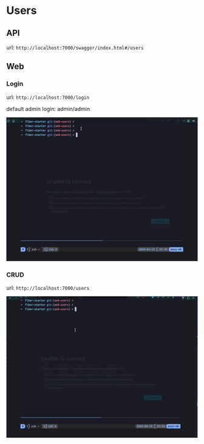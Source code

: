 # Users

## API
url: `http://localhost:7000/swagger/index.html#/users`

## Web
### Login

url: `http://localhost:7000/login`

default admin login: admin/admin

![](../../../assets/screenshots/login.gif)

### CRUD

url: `http://localhost:7000/users`

![](../../../assets/screenshots/user_crud.gif)
